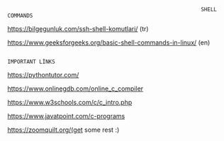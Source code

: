                                                                  SHELL COMMANDS
https://bilgegunluk.com/ssh-shell-komutlari/ (tr)

https://www.geeksforgeeks.org/basic-shell-commands-in-linux/ (en)

                                                                  
                                                                  
                                                                  IMPORTANT LİNKS
https://pythontutor.com/

https://www.onlinegdb.com/online_c_compiler

https://www.w3schools.com/c/c_intro.php

https://www.javatpoint.com/c-programs

https://zoomquilt.org/(get some rest :)

